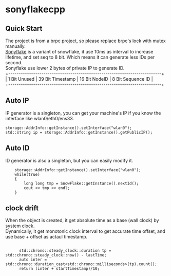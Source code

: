 # sonyflakecpp

## Quick Start
The project is from a brpc project, so please replace brpc's lock with mutex manually.  
[Sonyflake](https://github.com/sony/sonyflake) is a variant of snowflake, it use 10ms as interval to increase lifetime, and set seq to 8 bit. Which means it can generate less IDs per second.   
Sonyflake use lower 2 bytes of private IP to generate ID.   
+--------------------------------------------------------------------------+   
| 1 Bit Unused | 39 Bit Timestamp |  16 Bit NodeID  |   8 Bit Sequence ID |   
+--------------------------------------------------------------------------+   

## Auto IP 
IP generator is a singleton, you can get your machine's IP if you know the interface like wlan0/eth0/ens33.  
```
storage::AddrInfo::getInstance().setInterface("wlan0");
std::string ip = storage::AddrInfo::getInstance().getPublicIP();
```

## Auto ID
ID generator is also a singleton, but you can easily modify it.  
```
    storage::AddrInfo::getInstance().setInterface("wlan0");
    while(true)
    {   
        long long tmp = SnowFlake::getInstance().nextId();
        cout << tmp << endl;
    }
```

##  clock drift
When the object is created, it get absolute time as a base (wall clock) by system clock.   
Dynamically, it get monotonic clock interval to get accurate time offset, and use base + offset as actaul timestamp.
```

      std::chrono::steady_clock::duration tp =  std::chrono::steady_clock::now() - lastTime;
      auto inter =  std::chrono::duration_cast<std::chrono::milliseconds>(tp).count();
      return (inter + startTimestamp)/10;
```
 

